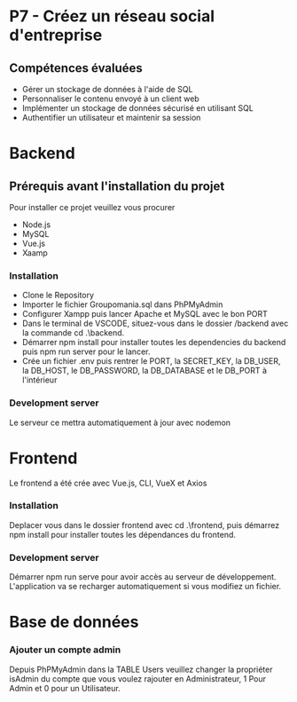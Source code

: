 # P7 - Créez un réseau social d'entreprise
## Compétences évaluées
- Gérer un stockage de données à l'aide de SQL
- Personnaliser le contenu envoyé à un client web
- Implémenter un stockage de données sécurisé en utilisant SQL
- Authentifier un utilisateur et maintenir sa session 
# Backend
## Prérequis avant l'installation du projet
Pour installer ce projet veuillez vous procurer 
- Node.js
- MySQL
- Vue.js
- Xaamp
### Installation
- Clone le Repository
- Importer le fichier Groupomania.sql dans PhPMyAdmin
- Configurer Xampp puis lancer Apache et MySQL avec le bon PORT 
- Dans le terminal de VSCODE, situez-vous dans le dossier /backend avec la commande cd .\backend\.
- Démarrer npm install pour installer toutes les dependencies du backend puis npm run server pour le lancer.
- Crée un fichier .env puis rentrer le PORT, la SECRET_KEY, la DB_USER, la DB_HOST, le DB_PASSWORD, la DB_DATABASE et le DB_PORT à l'intérieur
### Development server
Le serveur ce mettra automatiquement à jour avec nodemon
# Frontend
Le frontend a été crée avec Vue.js, CLI, VueX et Axios
### Installation
Deplacer vous dans le dossier frontend avec cd .\frontend\, puis démarrez npm install pour installer toutes les dépendances du frontend.
### Development server
Démarrer npm run serve pour avoir accès au serveur de développement. L'application va se recharger automatiquement si vous modifiez un fichier.
# Base de données
### Ajouter un compte admin
Depuis PhPMyAdmin dans la TABLE Users veuillez changer la propriéter isAdmin du compte que vous voulez rajouter en Administrateur, 1 Pour Admin et 0 pour un Utilisateur.
